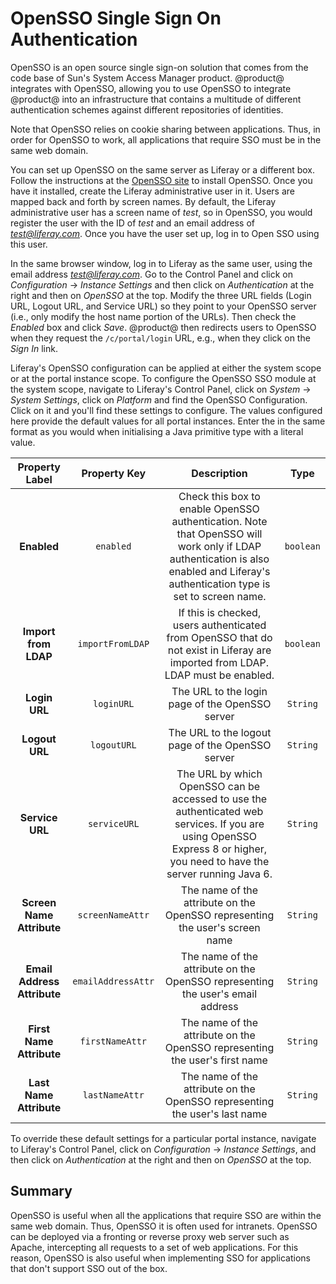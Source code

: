 # OpenSSO Single Sign On Authentication [](id=opensso-single-sign-on-authentication)

OpenSSO is an open source single sign-on solution that comes from the code base
of Sun's System Access Manager product. @product@ integrates with OpenSSO,
allowing you to use OpenSSO to integrate @product@ into an infrastructure that
contains a multitude of different authentication schemes against different
repositories of identities.

Note that OpenSSO relies on cookie sharing between applications. Thus, in order
for OpenSSO to work, all applications that require SSO must be in the same web
domain.

You can set up OpenSSO on the same server as Liferay or a different box. Follow
the instructions at the [OpenSSO site](http://opensso.dev.java.net/) to install
OpenSSO. Once you have it installed, create the Liferay administrative user in
it. Users are mapped back and forth by screen names. By default, the Liferay
administrative user has a screen name of *test*, so in OpenSSO, you would
register the user with the ID of *test* and an email address of
*test@liferay.com*. Once you have the user set up, log in to Open SSO using
this user.

In the same browser window, log in to Liferay as the same user, using the email
address *test@liferay.com*. Go to the Control Panel and click on
*Configuration* &rarr; *Instance Settings* and then click on *Authentication* at
the right and then on *OpenSSO* at the top. Modify the three URL fields (Login
URL, Logout URL, and Service URL) so they point to your OpenSSO server (i.e.,
only modify the host name portion of the URLs). Then check the *Enabled* box
and click *Save*. @product@ then redirects users to OpenSSO when they request the
`/c/portal/login` URL, e.g., when they click on the *Sign In* link.

Liferay's OpenSSO configuration can be applied at either the system scope or at
the portal instance scope. To configure the OpenSSO SSO module at the system
scope, navigate to Liferay's Control Panel, click on *System* &rarr; *System
Settings*, click on *Platform* and find the OpenSSO Configuration. Click on it
and you'll find these settings to configure. The values configured here provide
the default values for all portal instances. Enter the in the same format as
you would when initialising a Java primitive type with a literal value.

Property Label | Property Key | Description | Type
:----: | :----: | :----: | :----:
**Enabled** | `enabled` | Check this box to enable OpenSSO authentication. Note that OpenSSO will work only if LDAP authentication is also enabled and Liferay's authentication type is set to screen name. | `boolean`
**Import from LDAP** | `importFromLDAP` | If this is checked, users authenticated from OpenSSO that do not exist in Liferay are imported from LDAP. LDAP must be enabled. | `boolean`
**Login URL** | `loginURL` | The URL to the login page of the OpenSSO server | `String`
**Logout URL** | `logoutURL` | The URL to the logout page of the OpenSSO server | `String`
**Service URL** | `serviceURL` | The URL by which OpenSSO can be accessed to use the authenticated web services. If you are using OpenSSO Express 8 or higher, you need to have the server running Java 6. | `String`
**Screen Name Attribute** | `screenNameAttr` | The name of the attribute on the OpenSSO representing the user's screen name | `String`
**Email Address Attribute** | `emailAddressAttr` | The name of the attribute on the OpenSSO representing the user's email address | `String`
**First Name Attribute** | `firstNameAttr` | The name of the attribute on the OpenSSO representing the user's first name | `String`
**Last Name Attribute** | `lastNameAttr` | The name of the attribute on the OpenSSO representing the user's last name | `String`

To override these default settings for a particular portal instance, navigate
to Liferay's Control Panel, click on *Configuration* &rarr; *Instance Settings*,
and then click on *Authentication* at the right and then on *OpenSSO* at the
top.

## Summary [](id=summary)

OpenSSO is useful when all the applications that require SSO are within the
same web domain. Thus, OpenSSO it is often used for intranets. OpenSSO can be
deployed via a fronting or reverse proxy web server such as Apache,
intercepting all requests to a set of web applications. For this reason,
OpenSSO is also useful when implementing SSO for applications that don't
support SSO out of the box.
